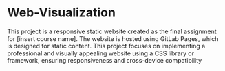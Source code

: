 # Web-Visualization

This project is a responsive static website created as the final assignment for [insert course name]. The website is hosted using GitLab Pages, which is designed for static content. This project focuses on implementing a professional and visually appealing website using a CSS library or framework, ensuring responsiveness and cross-device compatibility
